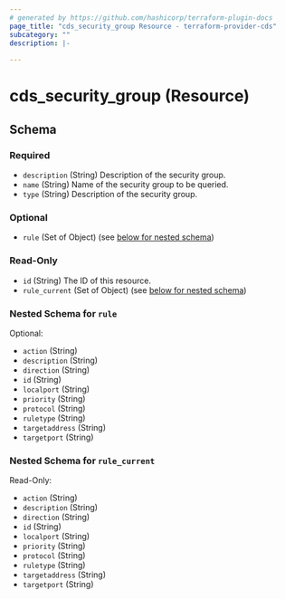 ```yaml
---
# generated by https://github.com/hashicorp/terraform-plugin-docs
page_title: "cds_security_group Resource - terraform-provider-cds"
subcategory: ""
description: |-
  
---
```


# cds_security_group (Resource)





<!-- schema generated by tfplugindocs -->
## Schema

### Required

- `description` (String) Description of the security group.
- `name` (String) Name of the security group to be queried.
- `type` (String) Description of the security group.

### Optional

- `rule` (Set of Object) (see [below for nested schema](#nestedatt--rule))

### Read-Only

- `id` (String) The ID of this resource.
- `rule_current` (Set of Object) (see [below for nested schema](#nestedatt--rule_current))

<a id="nestedatt--rule"></a>
### Nested Schema for `rule`

Optional:

- `action` (String)
- `description` (String)
- `direction` (String)
- `id` (String)
- `localport` (String)
- `priority` (String)
- `protocol` (String)
- `ruletype` (String)
- `targetaddress` (String)
- `targetport` (String)


<a id="nestedatt--rule_current"></a>
### Nested Schema for `rule_current`

Read-Only:

- `action` (String)
- `description` (String)
- `direction` (String)
- `id` (String)
- `localport` (String)
- `priority` (String)
- `protocol` (String)
- `ruletype` (String)
- `targetaddress` (String)
- `targetport` (String)
